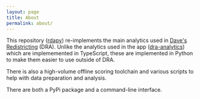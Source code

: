 ```yaml
---
layout: page
title: About
permalink: about/
---
```


This repository ([rdapy](https://github.com/dra2020/rdapy)) re-implements 
the main analytics used in [Dave's Redistricting](https://davesredistricting.org/) (DRA).
Unlike the analytics used in the app ([dra-analytics](https://github.com/dra2020/dra-analytics))
which are implememented in TypeScript, these are implemented in Python to make them easier to use outside of DRA.

There is also a high-volume offline scoring toolchain and various scripts to help with data preparation and analysis.

There are both a PyPi package and a command-line interface. 